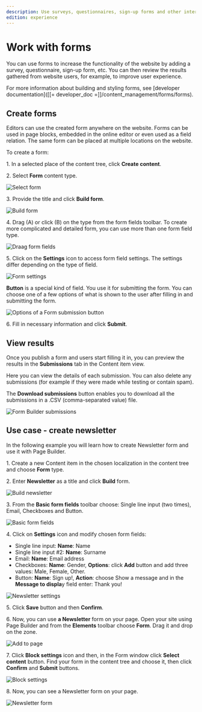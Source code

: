 ```yaml
---
description: Use surveys, questionnaires, sign-up forms and other interactive forms to enrich your website.
edition: experience
---
```


# Work with forms 

You can use forms to increase the functionality of the website by adding a survey, 
questionnaire, sign-up form, etc.
You can then review the results gathered from website users, for example, to improve 
user experience.

For more information about building and styling forms, see [developer documentation]([[= developer_doc =]]/content_management/forms/forms).

## Create forms 

Editors can use the created form anywhere on the website.
Forms can be used in page blocks, embedded in the online editor or even used as a field relation. 
The same form can be placed at multiple locations on the website.

To create a form:

1\. In a selected place of the content tree, click **Create content**.

2\. Select **Form** content type.

![Select form](img/select_form.png)

3\. Provide the title and click **Build form**.

![Build form](img/build_form.png)

4\. Drag (A) or click (B) on the type from the form fields toolbar. 
To create more complicated and detailed form, you can use more than one form field type.

![Draag form fields](img/drag_form_fields.png)

5\. Click on the **Settings** icon to access form field settings. The settings differ depending on the type of field.

![Form settings](img/form_settings.png)

**Button** is a special kind of field. You use it for submitting the form.
You can choose one of a few options of what is shown to the user after filling in and submitting the form.

![Options of a Form submission button](img/form_builder_button.png)

6\. Fill in necessary information and click **Submit**.

## View results

Once you publish a form and users start filling it in, you can preview the results in the **Submissions** tab in the Content item view.

Here you can view the details of each submission.
You can also delete any submissions (for example if they were made while testing or contain spam).

The **Download submissions** button enables you to download all the submissions in a .CSV (comma-separated value) file.

![Form Builder submissions](img/form_builder_submissions.png)

## Use case - create newsletter

In the following example you will learn how to create Newsletter form and use it with Page Builder.

1\. Create a new Content item in the chosen localization in the content tree and choose **Form** type.

2\. Enter **Newsletter** as a title and click **Build** form.

![Build newsletter](img/build_newsletter.png)

3\. From the **Basic form fields** toolbar choose: Single line input (two times), Email, Checkboxes and Button.

![Basic form fields](img/newsletter_fields.png)

4\.  Click on **Settings** icon and modify chosen form fields:

- Single line input: **Name**: Name
- Single line input #2: **Name**: Surname
- Email: **Name**: Email address
- Checkboxes: **Name**: Gender, **Options**: click **Add** button and add three values: Male, Female, Other.
- Button: **Name**: Sign up!, **Action**: choose Show a message and in the **Message to displa**y field enter: Thank you!

![Newsletter settings](img/newsletter_settings.png)

5\. Click **Save** button and then **Confirm**.

6\. Now, you can use **a Newsletter** form on your page. Open your site using Page Builder and from the **Elements** toolbar choose **Form**. Drag it and drop on the zone. 

![Add to page](img/newsletter_add_to_page.png)

7\. Click **Block settings** icon and then, in the Form window click **Select content** button. Find your form in the content tree and choose it, then click **Confirm** and **Submit** buttons.

![Block settings](img/newsletter_button_submit.png)

8\. Now, you can see a Newsletter form on your page.

![Newsletter form](img/newsletter_result.png)

